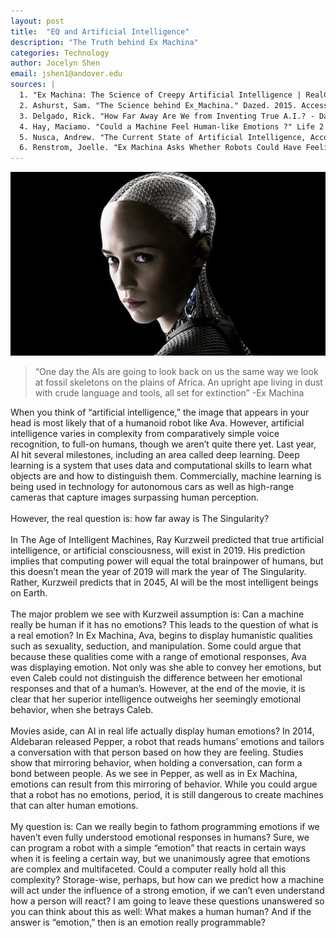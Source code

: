 ```yaml
---
layout: post
title:  "EQ and Artificial Intelligence"
description: "The Truth behind Ex Machina"
categories: Technology
author: Jocelyn Shen
email: jshen1@andover.edu
sources: |
  1. "Ex Machina: The Science of Creepy Artificial Intelligence | RealClearScience."   RealClearScience. Accessed October 09, 2016.<br> http://www.realclearscience.com/blog/2015/04/ex_machina_the_creepy_future_of_artificial_intelligence.html.
  2. Ashurst, Sam. "The Science behind Ex_Machina." Dazed. 2015. Accessed October 09, 2016. http://www.dazeddigital.com/artsandculture/article/23273/1/the-science-behind-ex-machina.<br>
  3. Delgado, Rick. "How Far Away Are We from Inventing True A.I.? - Dataconomy." Dataconomy. 2016. Accessed October 09, 2016. http://dataconomy.com/far-away-inventing-true/.<br>
  4. Hay, Maciamo. "Could a Machine Feel Human-like Emotions ?" Life 2.0. April 22, 2014. Accessed October 09, 2016. http://www.vitamodularis.org/articles/could_a_machine_feel_human-like_emotions.shtml.<br>
  5. Nusca, Andrew. "The Current State of Artificial Intelligence, According to Nvidia’s CEO." Fortune The Current State of Artificial Intelligence According to Nvidias CEO Comments. 2016. Accessed October 07, 2016. http://fortune.com/2016/03/22/artificial-intelligence-nvidia/.<br>
  6. Renstrom, Joelle. "Ex Machina Asks Whether Robots Could Have Feelings—or at Least Fake It." Slate Magazine. 2015. Accessed October 09, 2016. http://www.slate.com/articles/technology/future_tense/2015/04/ex_machina_can_robots_artificial_intelligence_have_emotions.html.<br>
---
```


![Ex Machina](/Assets/Article/exmachina.png)

> “One day the AIs are going to look back on us the same way we look at fossil skeletons on the plains of Africa. An upright ape living in dust with crude language and tools, all set for extinction” -Ex Machina

When you think of “artificial intelligence,” the image that appears in your head is most likely that of a humanoid robot like Ava. However, artificial intelligence varies in complexity from comparatively simple voice recognition, to full-on humans, though we aren’t quite there yet. Last year, AI hit several milestones, including an area called deep learning. Deep learning is a system that uses data and computational skills to learn what objects are and how to distinguish them. Commercially, machine learning is being used in technology for autonomous cars as well as high-range cameras that capture images surpassing human perception.
<br>
<br>
However, the real question is: how far away is The Singularity?
<br>
<br>
In The Age of Intelligent Machines, Ray Kurzweil predicted that true artificial intelligence, or artificial consciousness, will exist in 2019. His prediction implies that computing power will equal the total brainpower of humans, but this doesn’t mean the year of 2019 will mark the year of The Singularity. Rather, Kurzweil predicts that in 2045, AI will be the most intelligent beings on Earth.
<br>
<br>
The major problem we see with Kurzweil assumption is: Can a machine really be human if it has no emotions? This leads to the question of what is a real emotion? In Ex Machina, Ava,  begins to display humanistic qualities such as sexuality, seduction, and manipulation. Some could argue that because these qualities come with a range of emotional responses, Ava was displaying emotion. Not only was she able to convey her emotions, but even Caleb could not distinguish the difference between her emotional responses and that of a human’s. However, at the end of the movie, it is clear that her superior intelligence outweighs her seemingly emotional behavior, when she betrays Caleb.
<br>
<br>
Movies aside, can AI in real life actually display human emotions? In 2014, Aldebaran released Pepper, a robot that reads humans’ emotions and tailors a conversation with that person based on how they are feeling. Studies show that mirroring behavior, when holding a conversation, can form a bond between people. As we see in Pepper, as well as in Ex Machina, emotions can result from this mirroring of behavior.  While you could argue that a robot has no emotions, period, it is still dangerous to create machines that can alter human emotions.
<br>
<br>
My question is: Can we really begin to fathom programming emotions if we haven’t even fully understood emotional responses in humans? Sure, we can program a robot with a simple “emotion” that reacts in certain ways when it is feeling a certain way, but we unanimously agree that emotions are complex and multifaceted. Could a computer really hold all this complexity? Storage-wise, perhaps, but how can we predict how a machine will act under the influence of a strong emotion, if we can’t even understand how a person will react? I am going to leave these questions unanswered so you can think about this as well: What makes a human human? And if the answer is “emotion,” then is an emotion really programmable?
